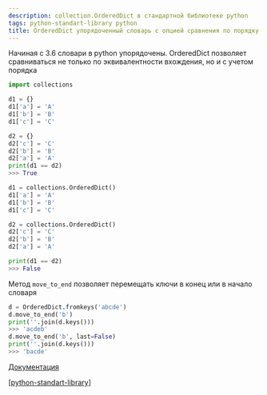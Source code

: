 ```yaml
---
description: collection.OrderedDict в стандартной библиотеке python
tags: python-standart-library python
title: OrderedDict упорядоченный словарь с опцией сравнения по порядку
---
```

Начиная с 3.6 словари в python упорядочены. OrderedDict позволяет сравниваться не только по эквивалентности вхождения, но и с учетом порядка

```python
import collections

d1 = {}
d1['a'] = 'A'
d1['b'] = 'B'
d1['c'] = 'C'

d2 = {}
d2['c'] = 'C'
d2['b'] = 'B'
d2['a'] = 'A'
print(d1 == d2)
>>> True

d1 = collections.OrderedDict()
d1['a'] = 'A'
d1['b'] = 'B'
d1['c'] = 'C'

d2 = collections.OrderedDict()
d2['c'] = 'C'
d2['b'] = 'B'
d2['a'] = 'A'

print(d1 == d2)
>>> False
```

Метод `move_to_end` позволяет перемещать ключи в конец или в начало словаря

```python
d = OrderedDict.fromkeys('abcde')
d.move_to_end('b')
print(''.join(d.keys()))
>>> 'acdeb'
d.move_to_end('b', last=False)
print(''.join(d.keys()))
>>> 'bacde'
```

[Документация](https://docs.python.org/3/library/collections.html#ordereddict-objects)

[[python-standart-library]]

[//begin]: # "Autogenerated link references for markdown compatibility"
[python-standart-library]: ../lists/python-standart-library "Стандартная библиотека python и полезные ресурсы"
[//end]: # "Autogenerated link references"